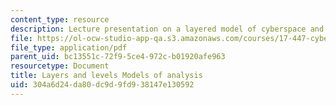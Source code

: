 ```yaml
---
content_type: resource
description: Lecture presentation on a layered model of cyberspace and levels of analysis.
file: https://ol-ocw-studio-app-qa.s3.amazonaws.com/courses/17-447-cyberpolitics-in-international-relations-theory-methods-policy-fall-2011/304a6d24da80dc9d9fd938147e130592_MIT17_447F11_Week4_slides.pdf
file_type: application/pdf
parent_uid: bc13551c-72f9-5ce4-972c-b01920afe963
resourcetype: Document
title: Layers and levels Models of analysis
uid: 304a6d24-da80-dc9d-9fd9-38147e130592
---
```


